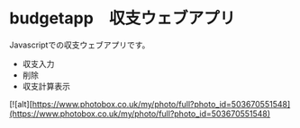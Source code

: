 # budgetapp　収支ウェブアプリ
Javascriptでの収支ウェブアプリです。
* 収支入力
* 削除
* 収支計算表示

[![alt][https://www.photobox.co.uk/my/photo/full?photo_id=503670551548](https://www.photobox.co.uk/my/photo/full?photo_id=503670551548)
